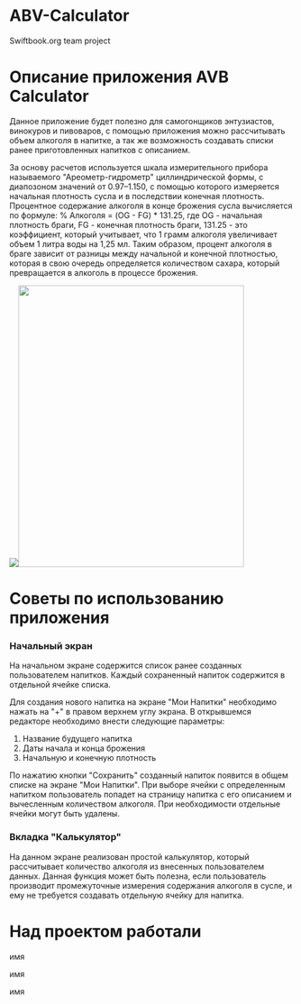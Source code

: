 # ABV-Calculator
 Swiftbook.org team project

<h1>Описание приложения AVB Calculator</h1>
<div><p>Данное приложение будет полезно для самогонщиков энтузиастов, винокуров и пивоваров, с помощью приложения можно рассчитывать объем алкоголя в напитке, а так же возможность создавать списки ранее приготовленных напитков с описанием.</p>
<p>За основу расчетов используется шкала измерительного прибора называемого "Ареометр-гидрометр" циллиндрической формы, с диапозоном значений от 0.97–1.150, с помощью которого измеряется начальная плотность сусла и в последствии конечная плотность. Процентное содержание алкоголя в конце брожения сусла вычисляется по формуле: % Алкоголя = (OG - FG) * 131.25, где OG - начальная плотность браги, FG - конечная плотность браги, 131.25 - это коэффициент, который учитывает, что 1 грамм алкоголя увеличивает объем 1 литра воды на 1,25 мл. Таким образом, процент алкоголя в браге зависит от разницы между начальной и конечной плотностью, которая в свою очередь определяется количеством сахара, который превращается в алкоголь в процессе брожения.</p></div>
<div><img src="https://i0.wp.com/www.fermentarium.com/wp-content/uploads/2010/03/coopers-european-lager-kit-hydrometer.jpg"><img src="https://www.beermachines.ru/upload/iblock/143/o08aktd24qns9adcpnkimt4omjnuhbt5.jpg" width="400" height="500"></div>
<h1>Советы по использованию приложения</h1>
<h3>Начальный экран</h3>
<p>На начальном экране содержится список ранее созданных пользователем напитков. Каждый сохраненный напиток содержится в отдельной ячейке списка.</p>
<p>Для создания нового напитка на экране "Мои Напитки" необходимо нажать на "+" в правом верхнем углу экрана. В открывшемся редакторе необходимо внести следующие параметры: <ol><li>Название будущего напитка</li><li>Даты начала и конца брожения</li><li>Начальную и конечную плотность</li></ol></p>
<p>По нажатию кнопки "Сохранить" созданный напиток появится в общем списке на экране "Мои Напитки". При выборе ячейки с определенным напитком пользователь попадет на страницу напитка с его описанием и вычесленным количеством алкоголя. При необходимости отдельные ячейки могут быть удалены.</p>
<h3>Вкладка "Калькулятор"</h3>
<p>На данном экране реализован простой калькулятор, который рассчитывает количество алкоголя из внесенных пользователем данных. Данная функция может быть полезна, если пользователь производит промежуточные измерения содержания алкоголя в сусле, и ему не требуется создавать отдельную ячейку для напитка.</p>
<h1>Над проектом работали</h1>
<p>имя</p>
<p>имя</p>
<p>имя</p>
